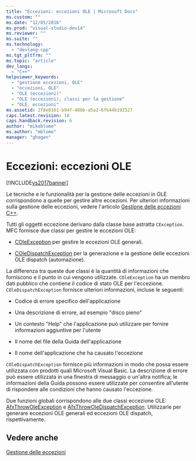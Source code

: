 ```yaml
---
title: "Eccezioni: eccezioni OLE | Microsoft Docs"
ms.custom: ""
ms.date: "12/05/2016"
ms.prod: "visual-studio-dev14"
ms.reviewer: ""
ms.suite: ""
ms.technology: 
  - "devlang-cpp"
ms.tgt_pltfrm: ""
ms.topic: "article"
dev_langs: 
  - "C++"
helpviewer_keywords: 
  - "gestione eccezioni, OLE"
  - "eccezioni, OLE"
  - "OLE (eccezioni)"
  - "OLE (eccezioni), classi per la gestione"
  - "OLE, eccezioni"
ms.assetid: 2f8e0161-b94f-48bb-a5a2-6f644b192527
caps.latest.revision: 10
caps.handback.revision: 6
author: "mikeblome"
ms.author: "mblome"
manager: "ghogen"
---
```

# Eccezioni: eccezioni OLE
[!INCLUDE[vs2017banner](../assembler/inline/includes/vs2017banner.md)]

Le tecniche e le funzionalità per la gestione delle eccezioni in OLE corrispondono a quelle per gestire altre eccezioni.  Per ulteriori informazioni sulla gestione delle eccezioni, vedere l'articolo [Gestione delle eccezioni C\+\+](../cpp/cpp-exception-handling.md).  
  
 Tutti gli oggetti eccezione derivano dalla classe base astratta `CException`.  MFC fornisce due classi per gestire le eccezioni OLE:  
  
-   [COleException](../mfc/reference/coleexception-class.md) per gestire le eccezioni OLE generali.  
  
-   [COleDispatchException](../mfc/reference/coledispatchexception-class.md) per la generazione e la gestione delle eccezioni OLE dispatch \(automazione\).  
  
 La differenza tra queste due classi è la quantità di informazioni che forniscono e il punto in cui vengono utilizzate.  `COleException` ha un membro dati pubblico che contiene il codice di stato OLE per l'eccezione.  `COleDispatchException` fornisce ulteriori informazioni, incluse le seguenti:  
  
-   Codice di errore specifico dell'applicazione  
  
-   Una descrizione di errore, ad esempio "disco pieno"  
  
-   Un contesto "Help" che l'applicazione può utilizzare per fornire informazioni aggiuntive per l'utente  
  
-   Il nome del file della Guida dell'applicazione  
  
-   Il nome dell'applicazione che ha causato l'eccezione  
  
 `COleDispatchException` fornisce più informazioni in modo che possa essere utilizzata con prodotti quali Microsoft Visual Basic.  La descrizione di errore può essere utilizzata in una finestra di messaggio o un'altra notifica; le informazioni della Guida possono essere utilizzate per consentire all'utente di rispondere alle condizioni che hanno causato l'eccezione.  
  
 Due funzioni globali corrispondono alle due classi eccezione OLE: [AfxThrowOleException](../Topic/AfxThrowOleException.md) e [AfxThrowOleDispatchException](../Topic/AfxThrowOleDispatchException.md).  Utilizzarle per generare eccezioni OLE generali ed eccezioni OLE dispatch, rispettivamente.  
  
## Vedere anche  
 [Gestione delle eccezioni](../mfc/exception-handling-in-mfc.md)